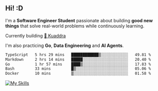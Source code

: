 ## Hi! :D

I'm a **Software Engineer Student** passionate about building **good new things** that solve real-world problems while continuously learning.

Currently building [🎾 Kuaddra](https://kuaddra.com)

I'm also practicing **Go**, **Data Engineering** and **AI Agents**.

<!--START_SECTION:waka-->

```txt
TypeScript   5 hrs 29 mins   ████████████▒░░░░░░░░░░░░   49.81 %
Markdown     2 hrs 14 mins   █████░░░░░░░░░░░░░░░░░░░░   20.40 %
Go           1 hr 57 mins    ████▒░░░░░░░░░░░░░░░░░░░░   17.83 %
Bash         33 mins         █▒░░░░░░░░░░░░░░░░░░░░░░░   05.06 %
Docker       10 mins         ▒░░░░░░░░░░░░░░░░░░░░░░░░   01.58 %
```

<!--END_SECTION:waka-->
[![My Skills](https://skillicons.dev/icons?i=py,go,java,aws,js,docker,linux)](https://skillicons.dev)
